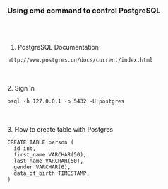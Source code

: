 ### Using cmd command to control PostgreSQL
<br><br>
1. PostgreSQL Documentation
```
http://www.postgres.cn/docs/current/index.html
```
<br><br>
2. Sign in
```
psql -h 127.0.0.1 -p 5432 -U postgres
```
<br><br>
3. How to create table with Postgres
```
CREATE TABLE person (
  id int,
  first_name VARCHAR(50),
  last_name VARCHAR(50),
  gender VARCHAR(6),
  data_of_birth TIMESTAMP,
)
```
